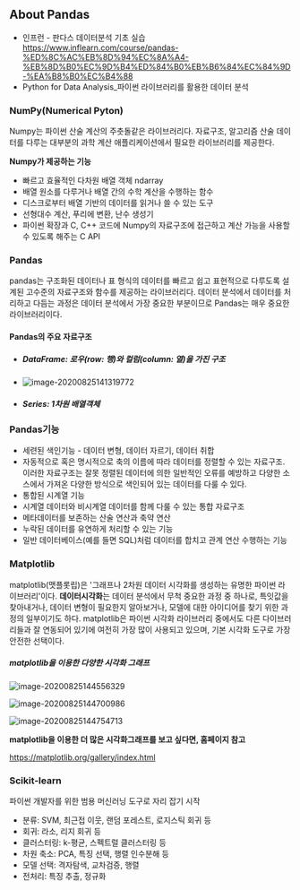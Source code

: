 ## About Pandas
  - 인프런 - 판다스 데이터분석 기초 실습
  https://www.inflearn.com/course/pandas-%ED%8C%AC%EB%8D%94%EC%8A%A4-%EB%8D%B0%EC%9D%B4%ED%84%B0%EB%B6%84%EC%84%9D-%EA%B8%B0%EC%B4%88
  - Python for Data Analysis_파이썬 라이브러리를 활용한 데이터 분석
  
  

### NumPy(Numerical Pyton)

Numpy는 파이썬 산술 계산의 주춧돌같은 라이브러리다. 자료구조, 알고리즘 산술 데이터를 다루는 대부분의 과학 계산 애플리케이션에서 필요한 라이브러리를 제공한다.



**Numpy가 제공하는 기능**

- 빠르고 효율적인 다차원 배열 객체 ndarray
- 배열 원소를 다루거나 배열 간의 수학 계산을 수행하는 함수
- 디스크로부터 배열 기반의 데이터를 읽거나 쓸 수 있는 도구
- 선형대수 계산, 푸리에 변환, 난수 생성기
- 파이썬 확장과 C, C++ 코드에 Numpy의 자료구조에 접근하고 계산 가능을 사용할 수 있도록 해주는 C API


### Pandas

pandas는 구조화된 데이터나 표 형식의 데이터를 빠르고 쉽고 표현적으로 다루도록 설계된 고수준의 자료구조와 함수를 제공하는 라이브러리다. 데이터 분석에서 데이터를 처리하고 다듬는 과정은 데이터 분석에서 가장 중요한 부분이므로 Pandas는 매우 중요한 라이브러리이다.

#### Pandas의 주요 자료구조

- ##### DataFrame: 로우(row: 행)와 컬럼(column: 열)을 가진 구조

- ![image-20200825141319772](C:\Users\user\AppData\Roaming\Typora\typora-user-images\image-20200825141319772.png)

  

- ##### Series: 1차원 배열객체



### Pandas기능

-  세련된 색인기능 - 데이터 변형, 데이터 자르기, 데이터 취합
- 자동적으로 혹은 명시적으로 축의 이름에 따라 데이터를 정렬할 수 있는 자료구조. 이러한 자료구조는 잘못 정렬된 데이터에 의한 일반적인 오류를 예방하고 다양한 소스에서 가져온 다양한 방식으로 색인되어 있는 데이터를 다룰 수 있다.
- 통합된 시계열 기능
- 시계열 데이터와 비시계열 데이터를 함께 다룰 수 있는 통합 자료구조
- 메타데이터를 보존하는 산술 연산과 축약 연산
- 누락된 데이터를 유연하게 처리할 수 있는 기능
- 일반 데이터베이스(예를 들면 SQL)처럼 데이터를 합치고 관계 연산 수행하는 기능


### Matplotlib

matplotlib(맷플롯립)은 '그래프나 2차원 데이터 시각화를 생성하는 유명한 파이썬 라이브러리'이다. **데이터시각화**는 데이터 분석에서 무척 중요한 과정 중 하나로, 특잇값을 찾아내거나, 데이터 변형이 필요한지 알아보거나, 모델에 대한 아이디어를 찾기 위한 과정의 일부이기도 하다. matplotlib은 파이썬 시각화 라이브러리 중에서도 다른 다이브러리들과  잘 연동되어 있기에 여전히 가장 많이 사용되고 있으며, 기본 시각화 도구로 가장 안전한 선택이다.



##### matplotlib을 이용한 다양한 시각화 그래프

![image-20200825144556329](C:\Users\user\AppData\Roaming\Typora\typora-user-images\image-20200825144556329.png)

![image-20200825144700986](C:\Users\user\AppData\Roaming\Typora\typora-user-images\image-20200825144700986.png)

![image-20200825144754713](C:\Users\user\AppData\Roaming\Typora\typora-user-images\image-20200825144754713.png)



**matplotlib을 이용한 더 많은 시각화그래프를 보고 싶다면, 홈페이지 참고**

https://matplotlib.org/gallery/index.html


### Scikit-learn

파이썬 개발자를 위한 범용 머신러닝 도구로 자리 잡기 시작



- 분류: SVM, 최근접 이웃, 랜덤 포레스트, 로지스틱 회귀 등
- 회귀: 라소, 리지 회귀 등
- 클러스터링: k-평균, 스펙트럴 클러스터링 등
- 차원 축소: PCA, 특징 선택, 행렬 인수분해 등
- 모델 선택: 격자탐색, 교차검증, 행렬
- 전처리: 특징 추출, 정규화
